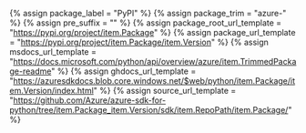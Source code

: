 {% assign package_label = "PyPI" %}
{% assign package_trim = "azure-" %}
{% assign pre_suffix = "" %}
{% assign package_root_url_template = "https://pypi.org/project/item.Package" %}
{% assign package_url_template = "https://pypi.org/project/item.Package/item.Version" %}
{% assign msdocs_url_template = "https://docs.microsoft.com/python/api/overview/azure/item.TrimmedPackage-readme" %}
{% assign ghdocs_url_template = "https://azuresdkdocs.blob.core.windows.net/$web/python/item.Package/item.Version/index.html" %}
{% assign source_url_template = "https://github.com/Azure/azure-sdk-for-python/tree/item.Package_item.Version/sdk/item.RepoPath/item.Package/" %}